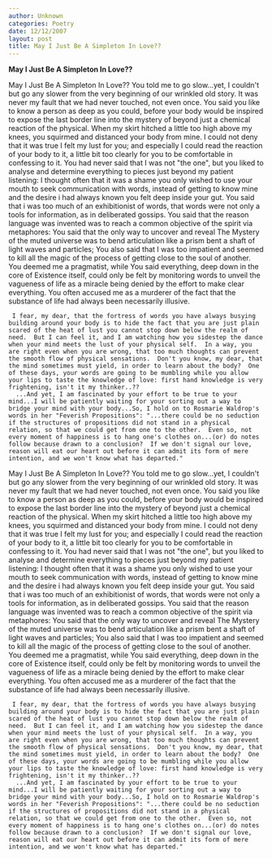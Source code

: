 ```yaml
---
author: Unknown
categories: Poetry
date: 12/12/2007
layout: post
title: May I Just Be A Simpleton In Love??
---
```


**May I Just Be A Simpleton In Love??**

May I Just Be A Simpleton In Love??
     You told me to go slow...yet, I couldn't but go any slower from the very beginning of our wrinkled old story.  It was never my fault that we had never touched, not even once.  You said you like to know a person as deep as you could, before your body would be inspired to expose the last border line into the mystery of beyond just a chemical reaction of the physical.
     When my skirt hitched a little too high above my knees, you squirmed and distanced your body from mine.  I could not deny that it was true I felt my lust for you; and especially I could read the reaction of your body to it, a little bit too clearly for you to be comfortable in confessing to it.
     You had never said that I was not "the one", but you liked to analyse and determine everything to pieces just beyond my patient listening: I thought often that it was a shame you only wished to use your mouth to seek communication with words, instead of getting to know mine and the desire i had always known you felt deep inside your gut.
     You said that i was too much of an exhibitionist of words, that words were not only a tools for information, as in deliberated gossips.  You said that the reason language was invented was to reach a common objective of the spirit via metaphores: You said that the only way to uncover and reveal The Mystery of the muted universe was to bend articulation like a prism bent a shaft of light waves and particles;  You also said that I was too impatient and seemed to kill all the magic of the process of getting close to the soul of another.  You deemed me a pragmatist, while You said everything, deep down in the core of Existence itself, could only be felt by monitoring words to unveil the vagueness of life as a miracle being denied by the effort to make clear everything.  You often accused me as a murderer of the fact that the substance of life had always been necessarily illusive.
    
     I fear, my dear, that the fortress of words you have always busying building around your body is to hide the fact that you are just plain scared of the heat of lust you cannot stop down below the realm of need.  But I can feel it, and I am watching how you sidestep the dance when your mind meets the lust of your physical self.  In a way, you are right even when you are wrong, that too much thoughts can prevent the smooth flow of physical sensations.  Don't you know, my dear, that the mind sometimes must yield, in order to learn about the body?  One of these days, your words are going to be mumbling while you allow your lips to taste the knowledge of love: first hand knowledge is very frightening, isn't it my thinker..??
      ...And yet, I am fascinated by your effort to be true to your mind...I will be patiently waiting for your sorting out a way to bridge your mind with your body...So, I hold on to Rosmarie Waldrop's words in her "Feverish Propositions": "...there could be no seduction if the structures of propositions did not stand in a physical relation, so that we could get from one to the other.  Even so, not every moment of happiness is to hang one's clothes on...(or) do notes follow because drawn to a conclusion?  If we don't signal our love, reason will eat our heart out before it can admit its form of mere intention, and we won't know what has departed."

May I Just Be A Simpleton In Love??
     You told me to go slow...yet, I couldn't but go any slower from the very beginning of our wrinkled old story.  It was never my fault that we had never touched, not even once.  You said you like to know a person as deep as you could, before your body would be inspired to expose the last border line into the mystery of beyond just a chemical reaction of the physical.
     When my skirt hitched a little too high above my knees, you squirmed and distanced your body from mine.  I could not deny that it was true I felt my lust for you; and especially I could read the reaction of your body to it, a little bit too clearly for you to be comfortable in confessing to it.
     You had never said that I was not "the one", but you liked to analyse and determine everything to pieces just beyond my patient listening: I thought often that it was a shame you only wished to use your mouth to seek communication with words, instead of getting to know mine and the desire i had always known you felt deep inside your gut.
     You said that i was too much of an exhibitionist of words, that words were not only a tools for information, as in deliberated gossips.  You said that the reason language was invented was to reach a common objective of the spirit via metaphores: You said that the only way to uncover and reveal The Mystery of the muted universe was to bend articulation like a prism bent a shaft of light waves and particles;  You also said that I was too impatient and seemed to kill all the magic of the process of getting close to the soul of another.  You deemed me a pragmatist, while You said everything, deep down in the core of Existence itself, could only be felt by monitoring words to unveil the vagueness of life as a miracle being denied by the effort to make clear everything.  You often accused me as a murderer of the fact that the substance of life had always been necessarily illusive.
    
     I fear, my dear, that the fortress of words you have always busying building around your body is to hide the fact that you are just plain scared of the heat of lust you cannot stop down below the realm of need.  But I can feel it, and I am watching how you sidestep the dance when your mind meets the lust of your physical self.  In a way, you are right even when you are wrong, that too much thoughts can prevent the smooth flow of physical sensations.  Don't you know, my dear, that the mind sometimes must yield, in order to learn about the body?  One of these days, your words are going to be mumbling while you allow your lips to taste the knowledge of love: first hand knowledge is very frightening, isn't it my thinker..??
      ...And yet, I am fascinated by your effort to be true to your mind...I will be patiently waiting for your sorting out a way to bridge your mind with your body...So, I hold on to Rosmarie Waldrop's words in her "Feverish Propositions": "...there could be no seduction if the structures of propositions did not stand in a physical relation, so that we could get from one to the other.  Even so, not every moment of happiness is to hang one's clothes on...(or) do notes follow because drawn to a conclusion?  If we don't signal our love, reason will eat our heart out before it can admit its form of mere intention, and we won't know what has departed."
